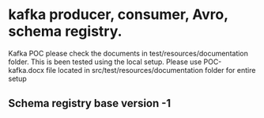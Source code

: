 # kafka producer, consumer, Avro, schema registry.
Kafka POC 
please check the documents in test/resources/documentation folder. 
This is been tested using the local setup. 
Please use POC-kafka.docx file located in src/test/resources/documentation folder for entire setup

## Schema registry base version -1

